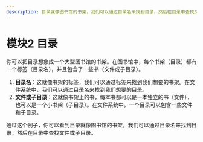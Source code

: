 ```yaml
---
description: 目录就像图书馆的书架，我们可以通过目录名来找到目录，然后在目录中查找文件或子目录。
---
```


# 模块2 目录

你可以把目录想象成一个大型图书馆的书架。在图书馆中，每个书架（目录）都有一个标签（目录名），并且包含了一些书（文件或子目录）。

1. **目录名**：这就像书架的标签，我们可以通过标签来找到我们想要的书架。在文件系统中，我们可以通过目录名来找到我们想要的目录。
2. **文件或子目录**：这就像书架上的书，每本书都可以是一本独立的书（文件），也可以是一个小书架（子目录）。在文件系统中，一个目录可以包含一些文件和子目录。

通过这个例子，你可以看到目录就像图书馆的书架，我们可以通过目录名来找到目录，然后在目录中查找文件或子目录。

